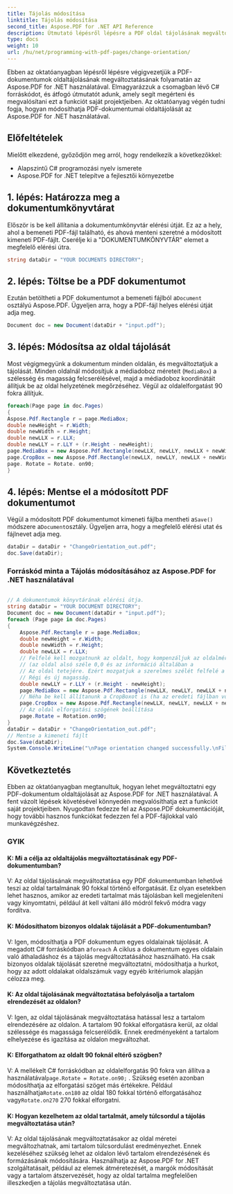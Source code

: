```yaml
---
title: Tájolás módosítása
linktitle: Tájolás módosítása
second_title: Aspose.PDF for .NET API Reference
description: Útmutató lépésről lépésre a PDF oldal tájolásának megváltoztatásához az Aspose.PDF for .NET segítségével. Könnyen követhető és megvalósítható a projektekben.
type: docs
weight: 10
url: /hu/net/programming-with-pdf-pages/change-orientation/
---
```

Ebben az oktatóanyagban lépésről lépésre végigvezetjük a PDF-dokumentumok oldaltájolásának megváltoztatásának folyamatán az Aspose.PDF for .NET használatával. Elmagyarázzuk a csomagban lévő C# forráskódot, és átfogó útmutatót adunk, amely segít megérteni és megvalósítani ezt a funkciót saját projektjeiben. Az oktatóanyag végén tudni fogja, hogyan módosíthatja PDF-dokumentumai oldaltájolását az Aspose.PDF for .NET használatával.

## Előfeltételek
Mielőtt elkezdené, győződjön meg arról, hogy rendelkezik a következőkkel:

- Alapszintű C# programozási nyelv ismerete
- Aspose.PDF for .NET telepítve a fejlesztői környezetbe

## 1. lépés: Határozza meg a dokumentumkönyvtárat
Először is be kell állítania a dokumentumkönyvtár elérési útját. Ez az a hely, ahol a bemeneti PDF-fájl található, és ahová menteni szeretné a módosított kimeneti PDF-fájlt. Cserélje ki a "DOKUMENTUMKÖNYVTÁR" elemet a megfelelő elérési útra.

```csharp
string dataDir = "YOUR DOCUMENTS DIRECTORY";
```

## 2. lépés: Töltse be a PDF dokumentumot
 Ezután betöltheti a PDF dokumentumot a bemeneti fájlból a`Document` osztályú Aspose.PDF. Ügyeljen arra, hogy a PDF-fájl helyes elérési útját adja meg.

```csharp
Document doc = new Document(dataDir + "input.pdf");
```

## 3. lépés: Módosítsa az oldal tájolását
Most végigmegyünk a dokumentum minden oldalán, és megváltoztatjuk a tájolását. Minden oldalnál módosítjuk a médiadoboz méreteit (`MediaBox`) a szélesség és magasság felcserélésével, majd a médiadoboz koordinátáit állítjuk be az oldal helyzetének megőrzéséhez. Végül az oldalelforgatást 90 fokra állítjuk.

```csharp
foreach(Page page in doc.Pages)
{
Aspose.Pdf.Rectangle r = page.MediaBox;
double newHeight = r.Width;
double newWidth = r.Height;
double newLLX = r.LLX;
double newLLY = r.LLY + (r.Height - newHeight);
page.MediaBox = new Aspose.Pdf.Rectangle(newLLX, newLLY, newLLX + newWidth, newLLY + newHeight);
page.CropBox = new Aspose.Pdf.Rectangle(newLLX, newLLY, newLLX + newWidth, newLLY + newHeight);
page. Rotate = Rotate. on90;
}
```

## 4. lépés: Mentse el a módosított PDF dokumentumot
 Végül a módosított PDF dokumentumot kimeneti fájlba mentheti a`Save()` módszere a`Document`osztály. Ügyeljen arra, hogy a megfelelő elérési utat és fájlnevet adja meg.

```csharp
dataDir = dataDir + "ChangeOrientation_out.pdf";
doc.Save(dataDir);
```

### Forráskód minta a Tájolás módosításához az Aspose.PDF for .NET használatával 

```csharp

// A dokumentumok könyvtárának elérési útja.
string dataDir = "YOUR DOCUMENT DIRECTORY";
Document doc = new Document(dataDir + "input.pdf");
foreach (Page page in doc.Pages)
{
	Aspose.Pdf.Rectangle r = page.MediaBox;
	double newHeight = r.Width;
	double newWidth = r.Height;
	double newLLX = r.LLX;
	// Felfelé kell mozgatnunk az oldalt, hogy kompenzáljuk az oldalméret változását
	// (az oldal alsó széle 0,0 és az információ általában a
	// Az oldal tetejére. Ezért mozgatjuk a szerelmes szélét felfelé a különbségre
	// Régi és új magasság.
	double newLLY = r.LLY + (r.Height - newHeight);
	page.MediaBox = new Aspose.Pdf.Rectangle(newLLX, newLLY, newLLX + newWidth, newLLY + newHeight);
	// Néha be kell állítanunk a CropBoxot is (ha az eredeti fájlban volt beállítva)
	page.CropBox = new Aspose.Pdf.Rectangle(newLLX, newLLY, newLLX + newWidth, newLLY + newHeight);
	// Az oldal elforgatási szögének beállítása
	page.Rotate = Rotation.on90;
}
dataDir = dataDir + "ChangeOrientation_out.pdf";
// Mentse a kimeneti fájlt
doc.Save(dataDir);
System.Console.WriteLine("\nPage orientation changed successfully.\nFile saved at " + dataDir);

```

## Következtetés
Ebben az oktatóanyagban megtanultuk, hogyan lehet megváltoztatni egy PDF-dokumentum oldaltájolását az Aspose.PDF for .NET használatával. A fent vázolt lépések követésével könnyedén megvalósíthatja ezt a funkciót saját projektjeiben. Nyugodtan fedezze fel az Aspose.PDF dokumentációját, hogy további hasznos funkciókat fedezzen fel a PDF-fájlokkal való munkavégzéshez.

### GYIK

#### K: Mi a célja az oldaltájolás megváltoztatásának egy PDF-dokumentumban?

V: Az oldal tájolásának megváltoztatása egy PDF dokumentumban lehetővé teszi az oldal tartalmának 90 fokkal történő elforgatását. Ez olyan esetekben lehet hasznos, amikor az eredeti tartalmat más tájolásban kell megjeleníteni vagy kinyomtatni, például át kell váltani álló módról fekvő módra vagy fordítva.

#### K: Módosíthatom bizonyos oldalak tájolását a PDF-dokumentumban?

 V: Igen, módosíthatja a PDF dokumentum egyes oldalainak tájolását. A megadott C# forráskódban a`foreach` A ciklus a dokumentum egyes oldalain való áthaladáshoz és a tájolás megváltoztatásához használható. Ha csak bizonyos oldalak tájolását szeretné megváltoztatni, módosíthatja a hurkot, hogy az adott oldalakat oldalszámuk vagy egyéb kritériumok alapján célozza meg.

#### K: Az oldal tájolásának megváltoztatása befolyásolja a tartalom elrendezését az oldalon?

V: Igen, az oldal tájolásának megváltoztatása hatással lesz a tartalom elrendezésére az oldalon. A tartalom 90 fokkal elforgatásra kerül, az oldal szélessége és magassága felcserélődik. Ennek eredményeként a tartalom elhelyezése és igazítása az oldalon megváltozhat.

#### K: Elforgathatom az oldalt 90 foknál eltérő szögben?

 V: A mellékelt C# forráskódban az oldalelforgatás 90 fokra van állítva a használatával`page.Rotate = Rotate.on90;` . Szükség esetén azonban módosíthatja az elforgatási szöget más értékekre. Például használhatja`Rotate.on180` az oldal 180 fokkal történő elforgatásához vagy`Rotate.on270` 270 fokkal elforgatni.

#### K: Hogyan kezelhetem az oldal tartalmát, amely túlcsordul a tájolás megváltoztatása után?

V: Az oldal tájolásának megváltoztatásakor az oldal méretei megváltozhatnak, ami tartalom túlcsordulást eredményezhet. Ennek kezeléséhez szükség lehet az oldalon lévő tartalom elrendezésének és formázásának módosítására. Használhatja az Aspose.PDF for .NET szolgáltatásait, például az elemek átméretezését, a margók módosítását vagy a tartalom átszervezését, hogy az oldal tartalma megfelelően illeszkedjen a tájolás megváltoztatása után.